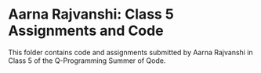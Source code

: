 # Aarna Rajvanshi: Class 5 Assignments and Code
This folder contains code and assignments submitted by Aarna Rajvanshi in Class 5 of the Q-Programming Summer of Qode.